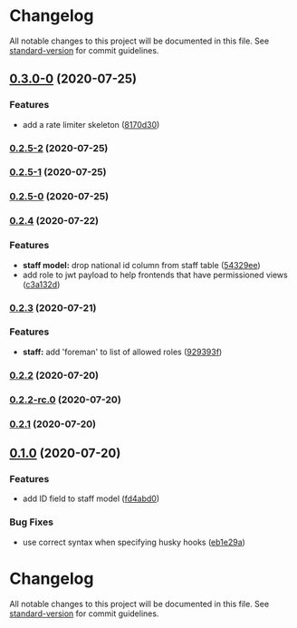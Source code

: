 # Changelog

All notable changes to this project will be documented in this file. See [standard-version](https://github.com/conventional-changelog/standard-version) for commit guidelines.

## [0.3.0-0](https://gitlab.com/slilanPropane/shamba-manager/compare/v0.2.5-2...v0.3.0-0) (2020-07-25)


### Features

* add a rate limiter skeleton ([8170d30](https://gitlab.com/slilanPropane/shamba-manager/commit/8170d3061662a9fa8d3621e8df78db39c29a8a2e))

### [0.2.5-2](https://gitlab.com/slilanPropane/shamba-manager/compare/v0.2.5-1...v0.2.5-2) (2020-07-25)

### [0.2.5-1](https://gitlab.com/slilanPropane/shamba-manager/compare/v0.2.5-0...v0.2.5-1) (2020-07-25)

### [0.2.5-0](https://gitlab.com/slilanPropane/shamba-manager/compare/v0.2.4...v0.2.5-0) (2020-07-25)

### [0.2.4](https://gitlab.com/slilanPropane/shamba-manager/compare/v0.2.3...v0.2.4) (2020-07-22)


### Features

* **staff model:** drop national id column from staff table ([54329ee](https://gitlab.com/slilanPropane/shamba-manager/commit/54329eeee15e832f05f55c8a06a8caca79154ecc))
* add role to jwt payload to help frontends that have permissioned views ([c3a132d](https://gitlab.com/slilanPropane/shamba-manager/commit/c3a132d8eef6bb12ba2a3ffce753283dcbabffc6))

### [0.2.3](https://gitlab.com/slilanPropane/shamba-manager/compare/v0.2.2...v0.2.3) (2020-07-21)


### Features

* **staff:** add 'foreman' to list of allowed roles ([929393f](https://gitlab.com/slilanPropane/shamba-manager/commit/929393fa105745302320b1a4f3e6dd471f3b1d79))

### [0.2.2](https://gitlab.com/slilanPropane/shamba-manager/compare/v0.2.2-rc.0...v0.2.2) (2020-07-20)

### [0.2.2-rc.0](https://gitlab.com/slilanPropane/shamba-manager/compare/v0.2.0...v0.2.2-rc.0) (2020-07-20)

### [0.2.1](https://gitlab.com/slilanPropane/shamba-manager/compare/v0.2.0...v0.2.1) (2020-07-20)

## [0.1.0](https://gitlab.com/slilanPropane/shamba-manager/compare/v0.1.0-rc2...v0.1.0) (2020-07-20)


### Features

* add ID field to staff model ([fd4abd0](https://gitlab.com/slilanPropane/shamba-manager/commit/fd4abd0bcc59b5cf6f63281c1d1a9c5b26bc5ec1))


### Bug Fixes

* use correct syntax when specifying husky hooks ([eb1e29a](https://gitlab.com/slilanPropane/shamba-manager/commit/eb1e29a1f72dcec790be9aa68a58247b0d502a2c))

# Changelog

All notable changes to this project will be documented in this file. See [standard-version](https://github.com/conventional-changelog/standard-version) for commit guidelines.
